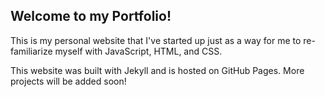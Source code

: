 ## Welcome to my Portfolio!

This is my personal website that I've started up just as a way for me to re-familiarize myself with JavaScript, HTML, and CSS.

This website was built with Jekyll and is hosted on GitHub Pages. More projects will be added soon!
